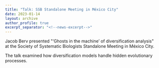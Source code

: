 ```yaml
---
title: "Talk: SSB Standalone Meeting in México City"
date: 2023-01-14
layout: archive
author_profile: true
excerpt_separator: "<!--news-excerpt-->"
---
```

Jacob Berv presented "‘Ghosts in the machine’ of diversification analysis" at the Society of Systematic Biologists Standalone Meeting in México City.

<!--news-excerpt-->
The talk examined how diversification models handle hidden evolutionary processes.
